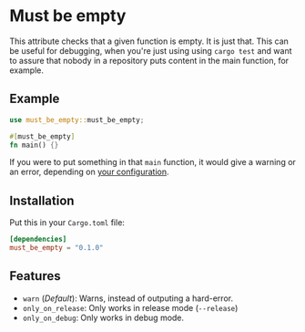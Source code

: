 # Must be empty

This attribute checks that a given function is empty. It is just that.
This can be useful for debugging, when you're just using using `cargo test` and want to assure that nobody in a repository puts content in the main function, for example.

## Example

```rust
use must_be_empty::must_be_empty;

#[must_be_empty]
fn main() {}
```

If you were to put something in that `main` function, it would give a warning or an error, depending on [your configuration](#features).

## Installation

Put this in your `Cargo.toml` file:

```toml
[dependencies]
must_be_empty = "0.1.0"
```

## Features

* `warn` (*Default*): Warns, instead of outputing a hard-error.
* `only_on_release`: Only works in release mode (`--release`)
* `only_on_debug`: Only works in debug mode.